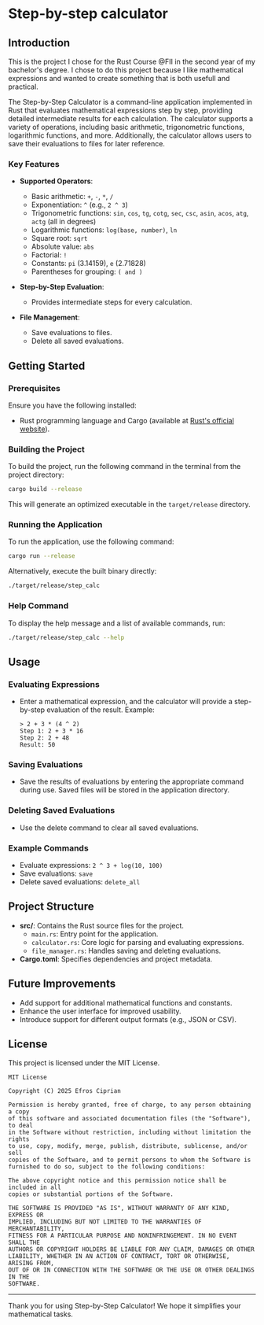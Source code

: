 # Step-by-step calculator

## Introduction
This is the project I chose for the Rust Course @FII in the second year of my bachelor's degree. I chose to do this project because I like mathematical expressions and wanted to create something that is both usefull and practical.

The Step-by-Step Calculator is a command-line application implemented in Rust that evaluates mathematical expressions step by step, providing detailed intermediate results for each calculation. The calculator supports a variety of operations, including basic arithmetic, trigonometric functions, logarithmic functions, and more. Additionally, the calculator allows users to save their evaluations to files for later reference.

### Key Features
- **Supported Operators**:
  - Basic arithmetic: `+`, `-`, `*`, `/`
  - Exponentiation: `^` (e.g., `2 ^ 3`)
  - Trigonometric functions: `sin`, `cos`, `tg`, `cotg`, `sec`, `csc`, `asin`, `acos`, `atg`, `actg` (all in degrees)
  - Logarithmic functions: `log(base, number)`, `ln`
  - Square root: `sqrt`
  - Absolute value: `abs`
  - Factorial: `!`
  - Constants: `pi` (3.14159), `e` (2.71828)
  - Parentheses for grouping: `( and )`

- **Step-by-Step Evaluation**:
  - Provides intermediate steps for every calculation.

- **File Management**:
  - Save evaluations to files.
  - Delete all saved evaluations.

## Getting Started

### Prerequisites
Ensure you have the following installed:
- Rust programming language and Cargo (available at [Rust's official website](https://www.rust-lang.org/)).

### Building the Project
To build the project, run the following command in the terminal from the project directory:
```bash
cargo build --release
```
This will generate an optimized executable in the `target/release` directory.

### Running the Application
To run the application, use the following command:
```bash
cargo run --release
```
Alternatively, execute the built binary directly:
```bash
./target/release/step_calc
```

### Help Command
To display the help message and a list of available commands, run:
```bash
./target/release/step_calc --help
```

## Usage
### Evaluating Expressions
- Enter a mathematical expression, and the calculator will provide a step-by-step evaluation of the result.
  Example:
  ```
  > 2 + 3 * (4 ^ 2)
  Step 1: 2 + 3 * 16
  Step 2: 2 + 48
  Result: 50
  ```

### Saving Evaluations
- Save the results of evaluations by entering the appropriate command during use. Saved files will be stored in the application directory.

### Deleting Saved Evaluations
- Use the delete command to clear all saved evaluations.

### Example Commands
- Evaluate expressions: `2 ^ 3 + log(10, 100)`
- Save evaluations: `save`
- Delete saved evaluations: `delete_all`

## Project Structure
- **src/**: Contains the Rust source files for the project.
  - `main.rs`: Entry point for the application.
  - `calculator.rs`: Core logic for parsing and evaluating expressions.
  - `file_manager.rs`: Handles saving and deleting evaluations.
- **Cargo.toml**: Specifies dependencies and project metadata.

## Future Improvements
- Add support for additional mathematical functions and constants.
- Enhance the user interface for improved usability.
- Introduce support for different output formats (e.g., JSON or CSV).

## License
This project is licensed under the MIT License.

```
MIT License

Copyright (C) 2025 Efros Ciprian

Permission is hereby granted, free of charge, to any person obtaining a copy
of this software and associated documentation files (the "Software"), to deal
in the Software without restriction, including without limitation the rights
to use, copy, modify, merge, publish, distribute, sublicense, and/or sell
copies of the Software, and to permit persons to whom the Software is
furnished to do so, subject to the following conditions:

The above copyright notice and this permission notice shall be included in all
copies or substantial portions of the Software.

THE SOFTWARE IS PROVIDED "AS IS", WITHOUT WARRANTY OF ANY KIND, EXPRESS OR
IMPLIED, INCLUDING BUT NOT LIMITED TO THE WARRANTIES OF MERCHANTABILITY,
FITNESS FOR A PARTICULAR PURPOSE AND NONINFRINGEMENT. IN NO EVENT SHALL THE
AUTHORS OR COPYRIGHT HOLDERS BE LIABLE FOR ANY CLAIM, DAMAGES OR OTHER
LIABILITY, WHETHER IN AN ACTION OF CONTRACT, TORT OR OTHERWISE, ARISING FROM,
OUT OF OR IN CONNECTION WITH THE SOFTWARE OR THE USE OR OTHER DEALINGS IN THE
SOFTWARE.
```

---
Thank you for using Step-by-Step Calculator! We hope it simplifies your mathematical tasks.


